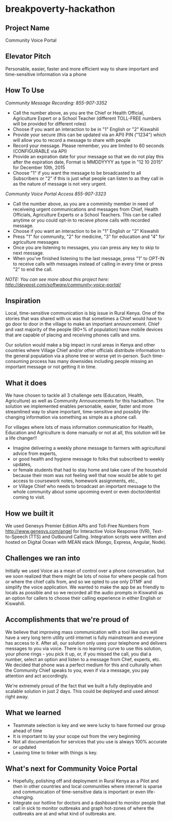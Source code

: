 # breakpoverty-hackathon

## Project Name
Community Voice Portal

## Elevator Pitch
Personable, easier, faster and more efficient way to share important and time-sensitive information via a phone

## How To Use
*Community Message Recording: 855-907-3352*
- Call the number above, as you are the Chief or Health Official, Agriculture Expert or a School Teacher (different TOLL-FREE numbers will be provided for different roles)
- Choose if you want an interaction to be in "1" English or "2" Kiswahili
- Provide your secure (this can be updated via an API) PIN ("1234") which will allow you to record a message to share with people
- Record your message.  Please remember, you are limited to 60 seconds (CONFIGURABLE via API)
- Provide an expiration date for your message so that we do not play this after the expiration date, Format is MMDDYYYY as type in "12 10 2015" for December 10th, 2015
- Choose "1" if you want the message to be broadcasted to all Subscribers or "2" if this is just what people can listen to as they call in as the nature of message is not very urgent.

*Community Voice Portal Access	 855-907-3323* 
- Call the number above, as you are a comminity member in need of receiveing urgent communications and messages from Chief,  Health Officials, Agriculture Experts or a School Teachers.  This can be called anytime or you could opt-in to recieve phone calls with recorded message.
- Choose if you want an interaction to be in "1" English or "2" Kiswahili
- Press "1" for community, "2" for medicine, "3" for education and "4" for agriculture messages
- Once you are listening to messages, you can press any key to skip to next message.
- When you've finished listening to the last message, press "1" to OPT-IN to receive calls with messages instead of calling in every time or press "2" to end the call.

*NOTE: You can see more about this project here: http://devpost.com/software/community-voice-portal/*

## Inspiration
Local, time-sensitive communication is big issue in Rural Kenya.  One of the stories that was shared with us was that sometimes a Chief would have to go door to door in the village to make an important announcement.  Chief and vast majority of the people (80+% of population) have mobile devices that are capable of placing and receiving phones calls and sms.  

Our solution would make a big impact in rural areas in Kenya and other countries where Village Chief and/or other officials distribute information to the general population via a phone tree or worse yet in-person.  Such time-consuming process has many downsides including people missing an important message or not getting it in time.

## What it does
We have chosen to tackle all 3 challenge sets (Education, Health, Agriculture) as well as Community Announcements for this hackathon. The solution we implemented enables personable, easier, faster and more streamlined way to share important, time-sensitive and possibly life-changing information via something as simple as a phone call.  

For villages where lots of mass information communication for Health, Education and Agriculture is done manually or not at all, this solution will be a life changer!!
- Imagine delivering a weekly phone message to farmers with agricultural advice from experts, 
- or good health and hygiene message to folks that subscribed to weekly updates, 
- or female students that had to stay home and take care of the household because their mom was not feeling well that now would be able to get access to coursework notes, homework assignments, etc., 
- or Village Chief who needs to broadcast an important message to the whole community about some upcoming event or even doctor/dentist coming to visit.


## How we built it
We used Genesys Premier Edition APIs and Toll-Free Numbers from http://www.genesys.com/angel for Interactive Voice Response (IVR), Text-to-Speech (TTS) and Outbound Calling.  Integration scripts were written and hosted on Digital Ocean with MEAN stack (Mongo, Express, Angular, Node).  

## Challenges we ran into
Initially we used Voice as a mean of control over a phone conversation, but we soon realized that there might be lots of noise for where people call from or where the chief calls from, and so we opted to use only DTMF and simplify the voice application.  We wanted to make the app be as friendly to locals as possible and so we recorded all the audio prompts in Kiswahili as an option for callers to choose their calling experience in either English or Kiswahili.

## Accomplishments that we're proud of
We believe that improving mass communication with a tool like ours will have a very long term utility until internet is fully mainstream and everyone has access to it.  After all, our solution only uses your telephone and delivers messages to you via voice.  There is no learning curve to use this solution, your phone rings - you pick it up, or, if you missed the call, you dial a number, select an option and listen to a message from Chef, experts, etc.  We decided that phone was a perfect medium for this and culturally when the Community Chief speaks to you, even if via a message, you pay attention and act accordingly.

We're extremely proud of the fact that we built a fully deployable and scalable solution in just 2 days. This could be deployed and used almost right away.

## What we learned
- Teammate selection is key and we were lucky to have formed our group ahead of time
- It is important to lay your scope out from the very beginning
- Not all documentation for services that you use is always 100% accurate or updated
- Leaving time to tinker with things is key.

## What's next for Community Voice Portal
- Hopefully, polishing off and deployment in Rural Kenya as a Pilot and then in other countries and local communities where internet is sparse and communication of time-sensitive data is important or even life-changing.
- Integrate our hotline for doctors and a dashboard to monitor people that call in sick to monitor outbreaks and graph hot-zones of where the outbreaks are at and what kind of outbreaks are. 



